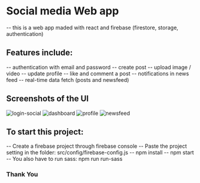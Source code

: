 # Social media Web app

-- this is a web app maded with react and firebase (firestore, storage, authentication)

## Features include:

-- authentication with email and password
-- create post
-- upload image / video
-- update profile
-- like and comment a post
-- notifications in news feed
-- real-time data fetch (posts and newsfeed)

## Screenshots of the UI
![login-social](https://user-images.githubusercontent.com/71555740/148536571-3f87559f-6905-4ee4-b9b5-21135afeb3ed.JPG)
![dashboard](https://user-images.githubusercontent.com/71555740/148536584-86c3eb19-d721-4f47-9ab0-c34869ba44ca.JPG)
![profile](https://user-images.githubusercontent.com/71555740/148536596-06368f7f-ccb4-4fec-8200-23ae003293d7.JPG)
![newsfeed](https://user-images.githubusercontent.com/71555740/148536605-f4c3038d-c5b5-498c-9756-01e3614f87e4.JPG)

## To start this project:

-- Create a firebase project through firebase console
-- Paste the project setting in the folder: src/config/firebase-config.js
-- npm install
-- npm start
-- You also have to run sass: npm run run-sass

### Thank You
